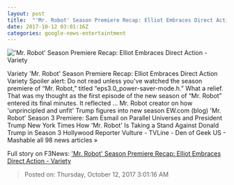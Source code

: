 ```yaml
---
layout: post
title:  "'Mr. Robot' Season Premiere Recap: Elliot Embraces Direct Action - Variety"
date: 2017-10-12 03:01:16Z
categories: google-news-entertaintment
---
```


!['Mr. Robot' Season Premiere Recap: Elliot Embraces Direct Action - Variety](https://pmcvariety.files.wordpress.com/2017/10/nup_178052_2426.jpg?w=700&h=393&crop=1)

Variety 'Mr. Robot' Season Premiere Recap: Elliot Embraces Direct Action Variety Spoiler alert: Do not read unless you've watched the season premiere of “Mr. Robot,” titled “eps3.0_power-saver-mode.h.” What a relief. That was my thought as the first episode of the new season of “Mr. Robot” entered its final minutes. It reflected ... Mr. Robot creator on how 'unprincipled and unfit' Trump figures into new season EW.com (blog) 'Mr. Robot' Season 3 Premiere: Sam Esmail on Parallel Universes and President Trump New York Times How 'Mr. Robot' Is Taking a Stand Against Donald Trump in Season 3 Hollywood Reporter Vulture - TVLine - Den of Geek US - Mashable all 98 news articles »


Full story on F3News: ['Mr. Robot' Season Premiere Recap: Elliot Embraces Direct Action - Variety](http://www.f3nws.com/n/DNxSRB)

> Posted on: Thursday, October 12, 2017 3:01:16 AM
